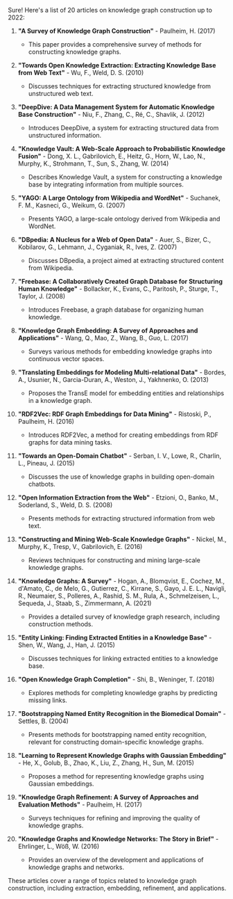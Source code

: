 Sure! Here's a list of 20 articles on knowledge graph construction up to 2022:

1. **"A Survey of Knowledge Graph Construction"** - Paulheim, H. (2017)
   - This paper provides a comprehensive survey of methods for constructing knowledge graphs.

2. **"Towards Open Knowledge Extraction: Extracting Knowledge Base from Web Text"** - Wu, F., Weld, D. S. (2010)
   - Discusses techniques for extracting structured knowledge from unstructured web text.

3. **"DeepDive: A Data Management System for Automatic Knowledge Base Construction"** - Niu, F., Zhang, C., Ré, C., Shavlik, J. (2012)
   - Introduces DeepDive, a system for extracting structured data from unstructured information.

4. **"Knowledge Vault: A Web-Scale Approach to Probabilistic Knowledge Fusion"** - Dong, X. L., Gabrilovich, E., Heitz, G., Horn, W., Lao, N., Murphy, K., Strohmann, T., Sun, S., Zhang, W. (2014)
   - Describes Knowledge Vault, a system for constructing a knowledge base by integrating information from multiple sources.

5. **"YAGO: A Large Ontology from Wikipedia and WordNet"** - Suchanek, F. M., Kasneci, G., Weikum, G. (2007)
   - Presents YAGO, a large-scale ontology derived from Wikipedia and WordNet.

6. **"DBpedia: A Nucleus for a Web of Open Data"** - Auer, S., Bizer, C., Kobilarov, G., Lehmann, J., Cyganiak, R., Ives, Z. (2007)
   - Discusses DBpedia, a project aimed at extracting structured content from Wikipedia.

7. **"Freebase: A Collaboratively Created Graph Database for Structuring Human Knowledge"** - Bollacker, K., Evans, C., Paritosh, P., Sturge, T., Taylor, J. (2008)
   - Introduces Freebase, a graph database for organizing human knowledge.

8. **"Knowledge Graph Embedding: A Survey of Approaches and Applications"** - Wang, Q., Mao, Z., Wang, B., Guo, L. (2017)
   - Surveys various methods for embedding knowledge graphs into continuous vector spaces.

9. **"Translating Embeddings for Modeling Multi-relational Data"** - Bordes, A., Usunier, N., Garcia-Duran, A., Weston, J., Yakhnenko, O. (2013)
   - Proposes the TransE model for embedding entities and relationships in a knowledge graph.

10. **"RDF2Vec: RDF Graph Embeddings for Data Mining"** - Ristoski, P., Paulheim, H. (2016)
    - Introduces RDF2Vec, a method for creating embeddings from RDF graphs for data mining tasks.

11. **"Towards an Open-Domain Chatbot"** - Serban, I. V., Lowe, R., Charlin, L., Pineau, J. (2015)
    - Discusses the use of knowledge graphs in building open-domain chatbots.

12. **"Open Information Extraction from the Web"** - Etzioni, O., Banko, M., Soderland, S., Weld, D. S. (2008)
    - Presents methods for extracting structured information from web text.

13. **"Constructing and Mining Web-Scale Knowledge Graphs"** - Nickel, M., Murphy, K., Tresp, V., Gabrilovich, E. (2016)
    - Reviews techniques for constructing and mining large-scale knowledge graphs.

14. **"Knowledge Graphs: A Survey"** - Hogan, A., Blomqvist, E., Cochez, M., d'Amato, C., de Melo, G., Gutierrez, C., Kirrane, S., Gayo, J. E. L., Navigli, R., Neumaier, S., Polleres, A., Rashid, S. M., Rula, A., Schmelzeisen, L., Sequeda, J., Staab, S., Zimmermann, A. (2021)
    - Provides a detailed survey of knowledge graph research, including construction methods.

15. **"Entity Linking: Finding Extracted Entities in a Knowledge Base"** - Shen, W., Wang, J., Han, J. (2015)
    - Discusses techniques for linking extracted entities to a knowledge base.

16. **"Open Knowledge Graph Completion"** - Shi, B., Weninger, T. (2018)
    - Explores methods for completing knowledge graphs by predicting missing links.

17. **"Bootstrapping Named Entity Recognition in the Biomedical Domain"** - Settles, B. (2004)
    - Presents methods for bootstrapping named entity recognition, relevant for constructing domain-specific knowledge graphs.

18. **"Learning to Represent Knowledge Graphs with Gaussian Embedding"** - He, X., Golub, B., Zhao, K., Liu, Z., Zhang, H., Sun, M. (2015)
    - Proposes a method for representing knowledge graphs using Gaussian embeddings.

19. **"Knowledge Graph Refinement: A Survey of Approaches and Evaluation Methods"** - Paulheim, H. (2017)
    - Surveys techniques for refining and improving the quality of knowledge graphs.

20. **"Knowledge Graphs and Knowledge Networks: The Story in Brief"** - Ehrlinger, L., Wöß, W. (2016)
    - Provides an overview of the development and applications of knowledge graphs and networks.

These articles cover a range of topics related to knowledge graph construction, including extraction, embedding, refinement, and applications.